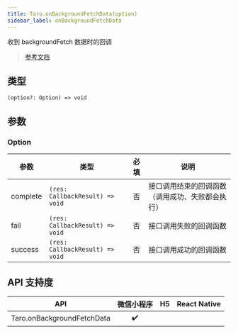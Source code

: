 ```yaml
---
title: Taro.onBackgroundFetchData(option)
sidebar_label: onBackgroundFetchData
---
```


收到 backgroundFetch 数据时的回调

> [参考文档](https://developers.weixin.qq.com/miniprogram/dev/api/storage/background-fetch/wx.onBackgroundFetchData.html)

## 类型

```tsx
(option?: Option) => void
```

## 参数

### Option

| 参数 | 类型 | 必填 | 说明 |
| --- | --- | :---: | --- |
| complete | `(res: CallbackResult) => void` | 否 | 接口调用结束的回调函数（调用成功、失败都会执行） |
| fail | `(res: CallbackResult) => void` | 否 | 接口调用失败的回调函数 |
| success | `(res: CallbackResult) => void` | 否 | 接口调用成功的回调函数 |

## API 支持度

| API | 微信小程序 | H5 | React Native |
| :---: | :---: | :---: | :---: |
| Taro.onBackgroundFetchData | ✔️ |  |  |
